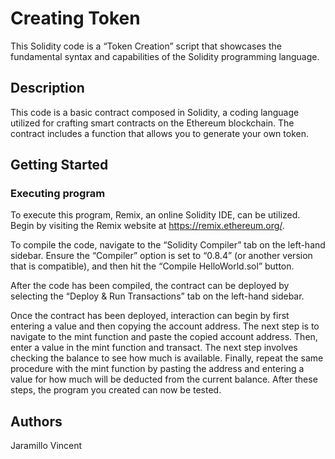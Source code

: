 # Creating Token

This Solidity code is a “Token Creation” script that showcases the fundamental syntax and capabilities of the Solidity programming language.

## Description

This code is a basic contract composed in Solidity, a coding language utilized for crafting smart contracts on the Ethereum blockchain. The contract includes a function that allows you to generate your own token.

## Getting Started

### Executing program

To execute this program, Remix, an online Solidity IDE, can be utilized. Begin by visiting the Remix website at https://remix.ethereum.org/.

To compile the code, navigate to the “Solidity Compiler” tab on the left-hand sidebar. Ensure the “Compiler” option is set to “0.8.4” (or another version that is compatible), and then hit the “Compile HelloWorld.sol” button.

After the code has been compiled, the contract can be deployed by selecting the “Deploy & Run Transactions” tab on the left-hand sidebar.

Once the contract has been deployed, interaction can begin by first entering a value and then copying the account address. The next step is to navigate to the mint function and paste the copied account address. Then, enter a value in the mint function and transact. The next step involves checking the balance to see how much is available. Finally, repeat the same procedure with the mint function by pasting the address and entering a value for how much will be deducted from the current balance. After these steps, the program you created can now be tested.

## Authors
Jaramillo Vincent  
